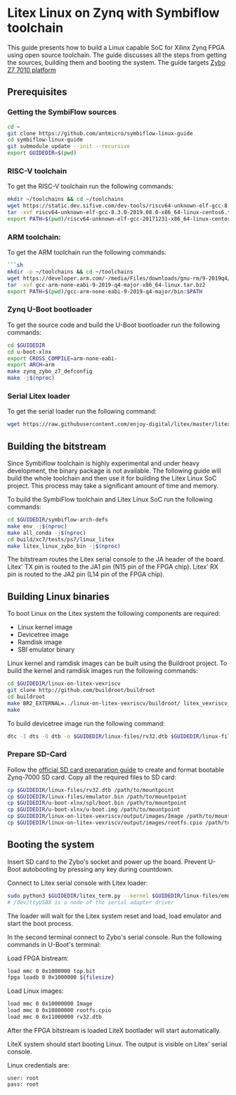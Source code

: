 # Litex Linux on Zynq with Symbiflow toolchain

This guide presents how to build a Linux capable SoC for Xilinx Zynq FPGA using open source toolchain.
The guide discusses all the steps from getting the sources, building them and booting the system.
The guide targets [Zybo Z7 7010 platform](https://store.digilentinc.com/zybo-z7-zynq-7000-arm-fpga-soc-development-board/)

## Prerequisites

### Getting the SymbiFlow sources

```sh
cd ~
git clone https://github.com/antmicro/symbiflow-linux-guide
cd symbiflow-linux-guide
git submodule update --init --recursive
export GUIDEDIR=$(pwd)
```

### RISC-V toolchain

To get the RISC-V toolchain run the following commands:
```sh
mkdir ~/toolchains && cd ~/toolchains
wget https://static.dev.sifive.com/dev-tools/riscv64-unknown-elf-gcc-8.3.0-2019.08.0-x86_64-linux-centos6.tar.gz
tar -xvf riscv64-unknown-elf-gcc-8.3.0-2019.08.0-x86_64-linux-centos6.tar.gz
export PATH=$(pwd)/riscv64-unknown-elf-gcc-20171231-x86_64-linux-centos6/bin:$PATH
```

### ARM toolchain:

To get the ARM toolchain run the following commands:
```sh
```sh
mkdir -p ~/toolchains && cd ~/toolchains
wget https://developer.arm.com/-/media/Files/downloads/gnu-rm/9-2019q4/gcc-arm-none-eabi-9-2019-q4-major-x86_64-linux.tar.bz2
tar -xvf gcc-arm-none-eabi-9-2019-q4-major-x86_64-linux.tar.bz2
export PATH=$(pwd)/gcc-arm-none-eabi-9-2019-q4-major/bin:$PATH
```

### Zynq U-Boot bootloader

To get the source code and build the U-Boot bootloader run the following commands:
```sh
cd $GUIDEDIR
cd u-boot-xlnx
export CROSS_COMPILE=arm-none-eabi-
export ARCH=arm
make zynq_zybo_z7_defconfig
make -j$(nproc)
```

### Serial Litex loader

To get the serial loader run the following command:
```sh
wget https://raw.githubusercontent.com/enjoy-digital/litex/master/litex/tools/litex_term.py
```

## Building the bitstream

Since Symbiflow toolchain is highly experimental and under heavy development, the binary package is not available.
The following guide will build the whole toolchain and then use it for building the Litex Linux SoC project.
This process may take a significant amount of time and memory.

To build the SymbiFlow toolchain and Litex Linux SoC run the following commands:

```sh
cd $GUIDEDIR/symbiflow-arch-defs
make env -j$(nproc)
make all_conda -j$(nproc)
cd build/xc7/tests/ps7/linux_litex
make litex_linux_zybo_bin -j$(nproc)
```

The bitstream routes the Litex serial console to the JA header of the board.
Litex' TX pin is routed to the JA1 pin (N15 pin of the FPGA chip).
Litex' RX pin is routed to the JA2 pin (L14 pin of the FPGA chip).

## Building Linux binaries

To boot Linux on the Litex system the following components are required:

* Linux kernel image
* Devicetree image
* Ramdisk image
* SBI emulator binary

Linux kernel and ramdisk images can be built using the Buildroot project.
To build the kernel and ramdisk images run the following commands:
```sh
cd $GUIDEDIR/linux-on-litex-vexriscv
git clone http://github.com/buildroot/buildroot
cd buildroot
make BR2_EXTERNAL=../linux-on-litex-vexriscv/buildroot/ litex_vexriscv_defconfig
make
```

To build devicetree image run the following command:
```sh
dtc -I dts -O dtb -o $GUIDEDIR/linux-files/rv32.dtb $GUIDEDIR/linux-files/rv32.dts
```

### Prepare SD-Card

Follow the [official SD card preparation guide](https://xilinx-wiki.atlassian.net/wiki/spaces/A/pages/18842385/How+to+format+SD+card+for+SD+boot) to create and format bootable Zynq-7000 SD card.
Copy all the required files to SD card:

```sh
cp $GUIDEDIR/linux-files/rv32.dtb /path/to/mountpoint
cp $GUIDEDIR/linux-files/emulator.bin /path/to/mountpoint
cp $GUIDEDIR/u-boot-xlnx/spl/boot.bin /path/to/mountpoint
cp $GUIDEDIR/u-boot-xlnx/u-boot.img /path/to/mountpoint
cp $GUIDEDIR/linux-on-litex-vexriscv/output/images/Image /path/to/mountpoint
cp $GUIDEDIR/linux-on-litex-vexriscv/output/images/rootfs.cpio /path/to/mountpoint
```

## Booting the system

Insert SD card to the Zybo's socket and power up the board.
Prevent U-Boot autobooting by pressing any key during countdown.

Connect to Litex serial console with Litex loader:
```sh
sudo python3 $GUIDEDIR/litex_term.py --kernel $GUIDEDIR/linux-files/emulator.bin --kernel-adr 0x10000000 /dev/ttyUSBX
# /dev/ttyUSBX is a node of the serial adapter driver
```

The loader will wait for the Litex system reset and load, load emulator and start the boot process.

In the second terminal connect to Zybo's serial console.
Run the following commands in U-Boot's terminal:

Load FPGA bistream:
```sh
load mmc 0 0x1000000 top.bit
fpga loadb 0 0x1000000 ${filesize}
```

Load Linux images:
```sh
load mmc 0 0x10000000 Image
load mmc 0 0x10800000 rootfs.cpio
load mmc 0 0x11000000 rv32.dtb
```

After the FPGA bitstream is loaded LiteX bootlader will start automatically.

LiteX system should start booting Linux.
The output is visible on Litex' serial console.

Linux credentials are:
```
user: root
pass: root
```

